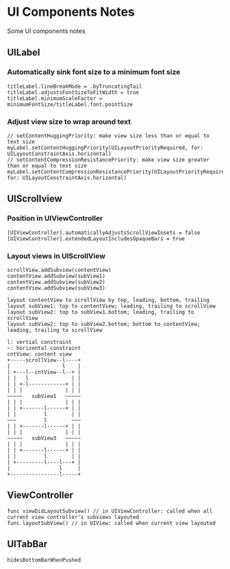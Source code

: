 # UI Components Notes
Some UI components notes

## UILabel
### Automatically sink font size to a minimum font size
```
titleLabel.lineBreakMode = .byTruncatingTail
titleLabel.adjustsFontSizeToFitWidth = true
titleLabel.minimumScaleFactor = minimumFontSize/titleLabel.font.pointSize
```

### Adjust view size to wrap around text
```
// setContentHuggingPriority: make view size less than or equal to text size
myLabel.setContentHuggingPriority(UILayoutPriorityRequired, for: UILayoutConstraintAxis.horizontal)
// setContentCompressionResistancePriority: make view size greater than or equal to text size
myLabel.setContentCompressionResistancePriority(UILayoutPriorityRequired, for: UILayoutConstraintAxis.horizontal)
```

## UIScrollview
### Position in UIViewController
```
[UIViewController].automaticallyAdjustsScrollViewInsets = false
[UIViewController].extendedLayoutIncludesOpaqueBars = true
```
### Layout views in UIScrollView
```
scrollView.addSubview(contentView)
contentView.addSubview(subView1)
contentView.addSubview(subView2)
contentView.addSubview(subView3)

layout contentView to scrollView by top, leading, bottom, trailing
layout subView1: top to contentView; leading, trailing to scrollView
layout subView2: top to subView1.bottom; leading, trailing to scrollView
layout subView2: top to subView2.bottom; bottom to contentView; leading, trailing to scrollView
```
```
l: vertial constraint
~: horizontal constraint
cntView: content view
+-----scrollView--l----+
|                 l    |
| +---l--cntView--l--+ |
| |   l              | |
| | +-l------------+ | |
| | |              | | |
~~~~~   subView1   ~~~~~
| | |              | | |
| | +-------l------+ | |
| |         l        | |
~~~         l        ~~~
| | +-------l------+ | |
| | |              | | |
~~~~~   subView3   ~~~~~
| | |              | | |
| | +-------l------+ | |
| |         l        | |
| +---------l----l---+ |
|                l     |
+----------------l-----+
```

## ViewController
```
func viewDidLayoutSubview() // in UIViewController: called when all current view controller's subviews layouted
func layoutSubView() // in UIView: called when current view layouted
```

## UITabBar
```
hidesBottomBarWhenPushed
```
